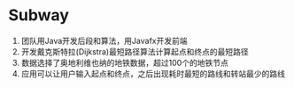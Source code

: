 # Subway
1. 团队用Java开发后段和算法，用Javafx开发前端
2. 开发戴克斯特拉(Dijkstra)最短路径算法计算起点和终点的最短路径
3. 数据选择了奥地利维也纳的地铁数据，超过100个的地铁节点
4. 应用可以让用户输入起点和终点，之后出现耗时最短的路线和转站最少的路线
